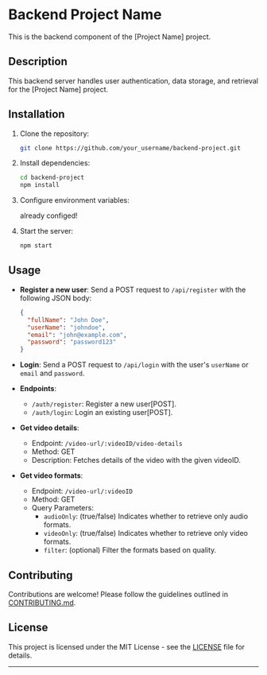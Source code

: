 # Backend Project Name

This is the backend component of the [Project Name] project.

## Description

This backend server handles user authentication, data storage, and retrieval for the [Project Name] project.

## Installation

1. Clone the repository:

   ```bash
   git clone https://github.com/your_username/backend-project.git
   ```

2. Install dependencies:

   ```bash
   cd backend-project
   npm install
   ```

3. Configure environment variables:

    already configed! 

4. Start the server:

   ```bash
   npm start
   ```

## Usage

- **Register a new user**: Send a POST request to `/api/register` with the following JSON body:

  ```json
  {
    "fullName": "John Doe",
    "userName": "johndoe",
    "email": "john@example.com",
    "password": "password123"
  }
  ```

- **Login**: Send a POST request to `/api/login` with the user's `userName` or `email` and `password`.

- **Endpoints**:

  - `/auth/register`: Register a new user[POST].
  - `/auth/login`: Login an existing user[POST].

- **Get video details**: 
  - Endpoint: `/video-url/:videoID/video-details`
  - Method: GET
  - Description: Fetches details of the video with the given videoID.

- **Get video formats**:
  - Endpoint: `/video-url/:videoID`
  - Method: GET
  - Query Parameters:
    - `audioOnly`: (true/false) Indicates whether to retrieve only audio formats.
    - `videoOnly`: (true/false) Indicates whether to retrieve only video formats.
    - `filter`: (optional) Filter the formats based on quality.
 
## Contributing

Contributions are welcome! Please follow the guidelines outlined in [CONTRIBUTING.md](CONTRIBUTING.md).

## License

This project is licensed under the MIT License - see the [LICENSE](LICENSE) file for details.

---
